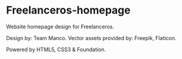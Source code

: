 # Freelanceros-homepage
Website homepage design for Freelanceros.

Design by: Team Manco.
Vector assets provided by: Freepik, Flaticon.

Powered by HTML5, CSS3 & Foundation.

